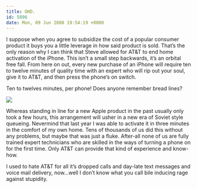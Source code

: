 ```yaml
---
title: OHD.
id: 5896
date: Mon, 09 Jun 2008 19:54:19 +0000
---
```


I suppose when you agree to subsidize the cost of a popular consumer product it buys you a little leverage in how said product is sold. That’s the only reason why I can think that Steve allowed for <span class="caps">AT&T</span> to end home activation of the iPhone. This isn’t a small step backwards, it’s an orbital free fall. From here on out, every new purchase of an iPhone will require ten to twelve minutes of quality time with an expert who will rip out your soul, give it to <span class="caps">AT&T</span>, and then press the phone’s on switch.  

Ten to twelves minutes, per phone! Does anyone remember bread lines?  

![](https://www.airbagindustries.com/images/line.jpg)  

Whereas standing in line for a new Apple product in the past usually only took a few hours, this arrangement will usher in a new era of Soviet style queueing. Nevermind that last year I was able to activate it in three minutes in the comfort of my own home. Tens of thousands of us did this without any problems, but maybe that was just a fluke. After-all none of us are fully trained expert technicians who are skilled in the ways of turning a phone on for the first time. Only <span class="caps">AT&T</span> can provide that kind of experience and know-how.  

I used to hate <span class="caps">AT&T</span> for all it’s dropped calls and day-late text messages and voice mail delivery, now…well I don’t know what you call bile inducing rage against stupidity.





